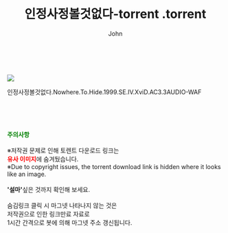﻿---
layout: post
title:  "                   인정사정볼것없다-torrent                .torrent"
author: John
categories: [ 영화 ]
tags: [  ]
image: https://torrentrj59.com/uploadfile/full/f32f01f71ab3c26ea74b32ffb607fe5fcb14233e.jpg 
description: "                   인정사정볼것없다-torrent                 torrent 정보 공유"
toc: true
toc_sticky: true
---

<br>
<p><img src="https://torrentrj59.com/uploadfile/full/f32f01f71ab3c26ea74b32ffb607fe5fcb14233e.jpg"/></p>
 인정사정볼것없다.Nowhere.To.Hide.1999.SE.IV.XviD.AC3.3AUDIO-WAF    
    
<br><br><br>
<p data-ke-size="size16"><b><span style="color: green;">주의사항</span></b><br /><br />※저작권 문제로 인해 토렌트 다운로드 링크는<br /><b><span style="color: red;">유사 이미지</span></b>에 숨겨뒀습니다.<br />※Due to copyright issues, the torrent download link is hidden where it looks like an image.<br /><br /><b>'설마'</b>싶은 것까지 확인해 보세요.<br /><br />숨김링크 클릭 시 마그넷 나타나지 않는 것은<br />저작권으로 인한 링크만료 자료로<br />1시간 간격으로 봇에 의해 마그넷 주소 갱신됩니다.</p>
